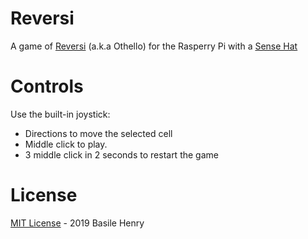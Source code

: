 # Reversi

A game of [Reversi](https://en.wikipedia.org/wiki/Reversi) (a.k.a Othello) for the Rasperry Pi with a [Sense Hat](https://www.raspberrypi.org/products/sense-hat/)

# Controls

Use the built-in joystick:

- Directions to move the selected cell
- Middle click to play.
- 3 middle click in 2 seconds to restart the game

# License

[MIT License](./LICENSE) - 2019 Basile Henry
